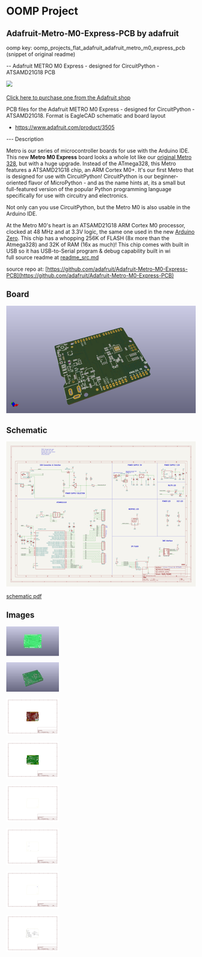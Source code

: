 # OOMP Project  
## Adafruit-Metro-M0-Express-PCB  by adafruit  
  
oomp key: oomp_projects_flat_adafruit_adafruit_metro_m0_express_pcb  
(snippet of original readme)  
  
-- Adafruit METRO M0 Express - designed for CircuitPython - ATSAMD21G18 PCB  
  
<a href="http://www.adafruit.com/products/3505"><img src="assets/3505.jpg?raw=true" width="500px"><br/>  
Click here to purchase one from the Adafruit shop</a>  
  
PCB files for the Adafruit METRO M0 Express - designed for CircuitPython - ATSAMD21G18. Format is EagleCAD schematic and board layout  
* https://www.adafruit.com/product/3505  
  
--- Description  
  
Metro is our series of microcontroller boards for use with the Arduino IDE. This new **Metro M0 Express** board looks a whole lot like our [original Metro 328](https://www.adafruit.com/product/2488), but with a huge upgrade. Instead of the ATmega328, this Metro features a ATSAMD21G18 chip, an ARM Cortex M0+. It's our first Metro that is designed for use with CircuitPython! CircuitPython is our beginner-oriented flavor of MicroPython - and as the name hints at, its a small but full-featured version of the popular Python programming language specifically for use with circuitry and electronics.  
  
Not only can you use CircuitPython, but the Metro M0 is also usable in the Arduino IDE.  
  
At the Metro M0's heart is an ATSAMD21G18 ARM Cortex M0 processor, clocked at 48 MHz and at 3.3V logic, the same one used in the new [Arduino Zero](https://www.adafruit.com/products/2843). This chip has a whopping 256K of FLASH (8x more than the Atmega328) and 32K of RAM (16x as much)! This chip comes with built in USB so it has USB-to-Serial program & debug capability built in wi  
  full source readme at [readme_src.md](readme_src.md)  
  
source repo at: [https://github.com/adafruit/Adafruit-Metro-M0-Express-PCB](https://github.com/adafruit/Adafruit-Metro-M0-Express-PCB)  
## Board  
  
[![working_3d.png](working_3d_600.png)](working_3d.png)  
## Schematic  
  
[![working_schematic.png](working_schematic_600.png)](working_schematic.png)  
  
[schematic pdf](working_schematic.pdf)  
## Images  
  
[![working_3D_bottom.png](working_3D_bottom_140.png)](working_3D_bottom.png)  
  
[![working_3D_top.png](working_3D_top_140.png)](working_3D_top.png)  
  
[![working_assembly_page_01.png](working_assembly_page_01_140.png)](working_assembly_page_01.png)  
  
[![working_assembly_page_02.png](working_assembly_page_02_140.png)](working_assembly_page_02.png)  
  
[![working_assembly_page_03.png](working_assembly_page_03_140.png)](working_assembly_page_03.png)  
  
[![working_assembly_page_04.png](working_assembly_page_04_140.png)](working_assembly_page_04.png)  
  
[![working_assembly_page_05.png](working_assembly_page_05_140.png)](working_assembly_page_05.png)  
  
[![working_assembly_page_06.png](working_assembly_page_06_140.png)](working_assembly_page_06.png)  
